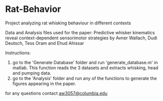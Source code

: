 # Rat-Behavior
Project analyzing rat whisking behaviour in different contexts

Data and Analysis files used for the paper:
Predictive whisker kinematics reveal context-dependent sensorimotor strategies
by Avner Wallach, Dudi Deutsch, Tess Oram and Ehud Ahissar

Instructions:
1. go to the 'Generate Database' folder and run 'generate_database.m' in matlab. This function reads the 3 datasets
   and extracts whisking, head and pumping data.
2. go to the 'Analysis' folder and run any of the functions to generate the figures appearing in the paper.

for any questions contact aw3057@columbia.edu
